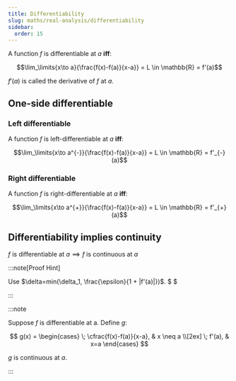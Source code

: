 ```yaml
---
title: Differentiability
slug: maths/real-analysis/differentiability
sidebar:
  order: 15
---
```


A function $f$ is differentiable at $a$ **iff**:

```math
\lim_\limits{x\to a}{\frac{f(x)-f(a)}{x-a}} = L \in \mathbb{R} = f'(a)
```

$f'(a)$ is called the derivative of $f$ at $a$.

## One-side differentiable

### Left differentiable

A function $f$ is left-differentiable at $a$ **iff**:

```math
\lim_\limits{x\to a^{-}}{\frac{f(x)-f(a)}{x-a}} = L \in \mathbb{R} = f'_{-}(a)
```

### Right differentiable

A function $f$ is right-differentiable at $a$ **iff**:

```math
\lim_\limits{x\to a^{+}}{\frac{f(x)-f(a)}{x-a}} = L \in \mathbb{R} = f'_{+}(a)
```

## Differentiability implies continuity

$f \text{ is differentiable at } a \implies f \text{ is continuous at } a$

:::note[Proof Hint]

Use $\delta=min(\delta_1, \frac{\epsilon}{1 + |f'(a)|})$. $ $

:::

:::note

Suppose $f$ is differentiable at a. Define $g$:

```math

  g(x) =
\begin{cases}
  \;
\cfrac{f(x)-f(a)}{x-a},  & x \neq a \\[2ex]
\;
f'(a), & x=a
\end{cases}

```

$g$ is continuous at $a$.

:::
